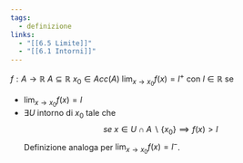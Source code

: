 ```yaml
---
tags:
  - definizione
links:
  - "[[6.5 Limite]]"
  - "[[6.1 Intorni]]"
---
```

$f:A\to\mathbb{R}$  $A\subseteq\mathbb{R}$  $x_0 \in Acc(A)$
$\displaystyle\lim_{x\to x_0}f(x) = l^+$ con $l\in \mathbb{R}$ se 
- $\displaystyle\lim_{x\to x_0}f(x) = l$
- $\exists U$ intorno di $x_0$ tale che $$se\;x\in U\cap A \smallsetminus \{x_0\} \implies f(x) > l$$
Definizione analoga per $\displaystyle\lim_{x\to x_0}f(x) = l^-$.